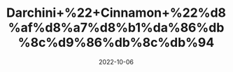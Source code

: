 ---
title: 'Darchini+%22+Cinnamon+%22%d8%af%d8%a7%d8%b1%da%86%db%8c%d9%86%db%8c%db%94'
date: '2022-10-06' 
metatag: '' 
inventory: '0' 
draft: false 
# meta description 
shortDescripton: 'it+is+anti-viral%2c+anti-bacterial+and+anti-fungal+and+may+support+gut+health.+'
description: 'Spices'
longdescription: ''
featured: False
# product Price
price: '50.0'
# Product Short Description
shortDescription: 'it+is+anti-viral%2c+anti-bacterial+and+anti-fungal+and+may+support+gut+health.+'
productID: '0E3A728D-1529-ED11-9968-005056B3A416'
type: 'products'
category: 'Spices' 
thumnailproduct: 'https://eraconnect.blob.core.windows.net/product-images/aminsaddiquidawakhana/0E3A728D-1529-ED11-9968-005056B3A416.webp' 
images:
  - image: 'https://eraconnect.blob.core.windows.net/product-images/aminsaddiquidawakhana/0E3A728D-1529-ED11-9968-005056B3A416.webp'  
Variants:
---